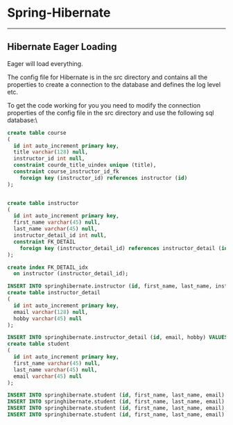 # Spring-Hibernate

---

## Hibernate Eager Loading

Eager will load everything.

The config file for Hibernate is in the src directory and contains all the properties to create a connection to the database and defines the log level etc.

To get the code working for you you need to modify the connection properties of the config file in the src directory and use the following sql database:\
```sql
create table course
(
  id int auto_increment primary key,
  title varchar(128) null,
  instructor_id int null,
  constraint courde_title_uindex unique (title),
  constraint course_instructor_id_fk
    foreign key (instructor_id) references instructor (id)
);


create table instructor
(
  id int auto_increment primary key,
  first_name varchar(45) null,
  last_name varchar(45) null,
  instructor_detail_id int null,
  constraint FK_DETAIL
    foreign key (instructor_detail_id) references instructor_detail (id)
);

create index FK_DETAIL_idx
  on instructor (instructor_detail_id);

INSERT INTO springhibernate.instructor (id, first_name, last_name, instructor_detail_id) VALUES (1, 'John', 'Doe', 1);
create table instructor_detail
(
  id int auto_increment primary key,
  email varchar(128) null,
  hobby varchar(45) null
);

INSERT INTO springhibernate.instructor_detail (id, email, hobby) VALUES (1, 'test@mail.com', 'swimming');
create table student
(
  id int auto_increment primary key,
  first_name varchar(45) null,
  last_name varchar(45) null,
  email varchar(45) null
);

INSERT INTO springhibernate.student (id, first_name, last_name, email) VALUES (1, 'Jooo', 'JonJon', 'thenewemial@test.com');
INSERT INTO springhibernate.student (id, first_name, last_name, email) VALUES (3, 'Josef', 'JonNoe', 'thenewemial@test.com');
INSERT INTO springhibernate.student (id, first_name, last_name, email) VALUES (6, 'Josef', 'JonNoe', 'thenewemial@test.com');
INSERT INTO springhibernate.student (id, first_name, last_name, email) VALUES (7, 'Josef', 'JonNoe', 'thenewemial@test.com');
```
